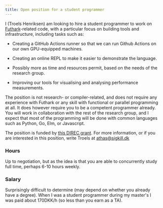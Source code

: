 ```yaml
---
title: Open position for a student programmer
---
```


I (Troels Henriksen) am looking to hire a student programmer to work
on [Futhark](https://futhark-lang.org)-related code, with a particular
focus on building tools and infrastructure, including tasks such as:

* Creating a GitHub Actions runner so that we can run Github Actions
  on our own GPU-equipped machines.

* Creating an online REPL to make it easier to demonstrate the
  language.

* Possibly more as time and resources permit, based on the needs of
  the research group.

* Improving our tools for visualising and analysing performance
  measurements.

The position is not research- or compiler-related, and does not
require any experience with Futhark or any skill with functional or
parallel programming at all.  It does however require you to be a
competent programmer already.  You will work in collaboration with the
rest of the research group, and I expect that most of the programming
will be done with common languages such as Python, Go, Elm, or
Javascript.

The position is funded by [this DIREC
grant](https://direc.dk/ergonomic-practical-effect-systems/).  For
more information, or if you are interested in this position, write
Troels at athas@sigkill.dk

### Hours

Up to negotiation, but as the idea is that you are able to
concurrently study full time, perhaps 6-10 hours weekly.

### Salary

Surprisingly difficult to determine (may depend on whether you already
have a degree).  When I was a student programmer during my master's I
was paid about 170DKK/h (so less than you earn as a TA).
